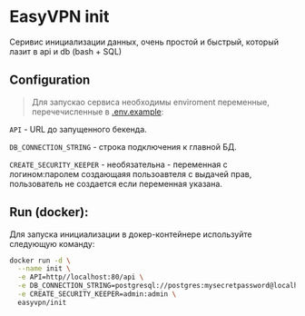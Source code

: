 # EasyVPN init
Серивис инициализации данных, очень простой и быстрый, который лазит в api и db (bash + SQL)

## Configuration
> Для запускао сервиса необходимы enviroment переменные, перечечисленные в [.env.example](./cmd/.env.example):

`API` - URL до запущенного бекенда. 

`DB_CONNECTION_STRING` - строка подключения к главной БД.

`CREATE_SECURITY_KEEPER` - необязательна - переменная с логином:паролем создающаяя пользоавтеля с выдачей прав, пользователь не создается если переменная указана.

## Run (docker):
Для запуска инициализации в докер-контейнере используйте следующую команду:

```sh
docker run -d \
  --name init \
  -e API=http//localhost:80/api \
  -e DB_CONNECTION_STRING=postgresql://postgres:mysecretpassword@localhost:5432 \
  -e CREATE_SECURITY_KEEPER=admin:admin \
  easyvpn/init
```